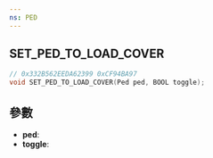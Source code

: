 ```yaml
---
ns: PED
---
```

## SET_PED_TO_LOAD_COVER

```c
// 0x332B562EEDA62399 0xCF94BA97
void SET_PED_TO_LOAD_COVER(Ped ped, BOOL toggle);
```


## 參數
* **ped**: 
* **toggle**: 

